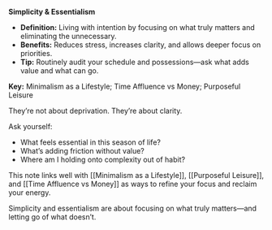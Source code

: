 **Simplicity & Essentialism**

- **Definition:** Living with intention by focusing on what truly matters and eliminating the unnecessary.
- **Benefits:** Reduces stress, increases clarity, and allows deeper focus on priorities.
- **Tip:** Routinely audit your schedule and possessions—ask what adds value and what can go.

**Key:** Minimalism as a Lifestyle; Time Affluence vs Money; Purposeful Leisure


They’re not about deprivation. They’re about clarity.

Ask yourself:
- What feels essential in this season of life?
- What’s adding friction without value?
- Where am I holding onto complexity out of habit?

This note links well with [[Minimalism as a Lifestyle]], [[Purposeful Leisure]], and [[Time Affluence vs Money]] as ways to refine your focus and reclaim your energy.

Simplicity and essentialism are about focusing on what truly matters—and letting go of what doesn’t.


